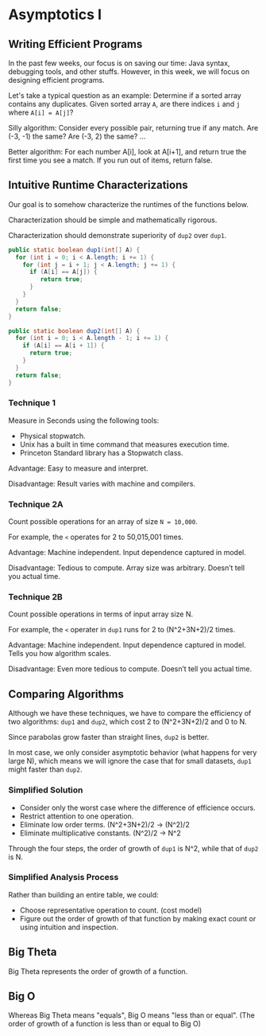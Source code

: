# Asymptotics I

## Writing Efficient Programs

In the past few weeks, our focus is on saving our time: Java syntax, debugging tools, and other stuffs. However, in this week, we will focus on designing efficient programs.

Let's take a typical question as an example: Determine if a sorted array contains any duplicates. Given sorted array `A`, are there indices `i` and `j` where `A[i] = A[j]`?

Silly algorithm: Consider every possible pair, returning true if any match. Are \(-3, -1\) the same? Are \(-3, 2\) the same? ...

Better algorithm: For each number A\[i\], look at A\[i+1\], and return true the first time you see a match. If you run out of items, return false.

## Intuitive Runtime Characterizations

Our goal is to somehow characterize the runtimes of the functions below.

Characterization should be simple and mathematically rigorous.

Characterization should demonstrate superiority of `dup2` over `dup1`.

```java
public static boolean dup1(int[] A) {
  for (int i = 0; i < A.length; i += 1) {
    for (int j = i + 1; j < A.length; j += 1) {
      if (A[i] == A[j]) {
         return true;
      }
    }
  }
  return false;
}

public static boolean dup2(int[] A) {
  for (int i = 0; i < A.length - 1; i += 1) {
    if (A[i] == A[i + 1]) {
      return true;
    }
  }
  return false;
}
```

### Technique 1

Measure in Seconds using the following tools:

* Physical stopwatch.
* Unix has a built in time command that measures execution time.
* Princeton Standard library has a Stopwatch class.

Advantage: Easy to measure and interpret.

Disadvantage: Result varies with machine and compilers.

### Technique 2A

Count possible operations for an array of size `N = 10,000`.

For example, the `<` operates for 2 to 50,015,001 times.

Advantage: Machine independent. Input dependence captured in model.

Disadvantage: Tedious to compute. Array size was arbitrary. Doesn’t tell you actual time.

### Technique 2B

Count possible operations in terms of input array size N.

For example, the `<` operater in `dup1` runs for 2 to \(N^2+3N+2\)/2 times.

Advantage: Machine independent. Input dependence captured in model. Tells you how algorithm scales.

Disadvantage: Even more tedious to compute. Doesn’t tell you actual time.

## Comparing Algorithms

Although we have these techniques, we have to compare the efficiency of two algorithms: `dup1` and `dup2`, which cost 2 to \(N^2+3N+2\)/2 and 0 to N.

Since parabolas grow faster than straight lines, `dup2` is better.

In most case, we only consider asymptotic behavior \(what happens for very large N\), which means we will ignore the case that for small datasets, `dup1` might faster than `dup2`.

### Simplified Solution

* Consider only the worst case where the difference of efficience occurs.
* Restrict attention to one operation.
* Eliminate low order terms. \(N^2+3N+2\)/2 -&gt; \(N^2\)/2
* Eliminate multiplicative constants. \(N^2\)/2 -&gt; N^2

Through the four steps, the order of growth of `dup1` is N^2, while that of `dup2` is N.

### Simplified Analysis Process

Rather than building an entire table, we could:

* Choose representative operation to count. \(cost model\)
* Figure out the order of growth of that function by making exact count or using intuition and inspection.

## Big Theta

Big Theta represents the order of growth of a function.

## Big O

Whereas Big Theta means "equals", Big O means "less than or equal". \(The order of growth of a function is less than or equal to Big O\)

